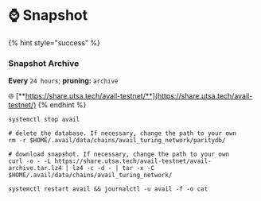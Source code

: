 # ⌚ Snapshot

{% hint style="success" %}
### Snapshot Archive

**Every** `24 hours`; **pruning:** `archive`

🌐 [**https://share.utsa.tech/avail-testnet/**](https://share.utsa.tech/avail-testnet/)
{% endhint %}

```shell
systemctl stop avail

# delete the database. If necessary, change the path to your own
rm -r $HOME/.avail/data/chains/avail_turing_network/paritydb/

# download snapshot. If necessary, change the path to your own
curl -o - -L https://share.utsa.tech/avail-testnet/avail-archive.tar.lz4 | lz4 -c -d - | tar -x -C $HOME/.avail/data/chains/avail_turing_network/

systemctl restart avail && journalctl -u avail -f -o cat
```

